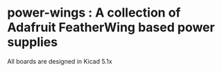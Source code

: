 # power-wings : A collection of Adafruit FeatherWing based power supplies 

All boards are designed in Kicad 5.1x

